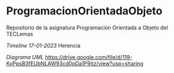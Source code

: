 # ProgramacionOrientadaObjeto
Repositorio de la asignatura Programaciòn Orientada a Objeto del TECLemas

*Timeline*
_17-01-2023_ Herencia


*Diagrama UML*
https://drive.google.com/file/d/119-KvPpsB3fEUbNLAW93cd0pDa1P9itz/view?usp=sharing
